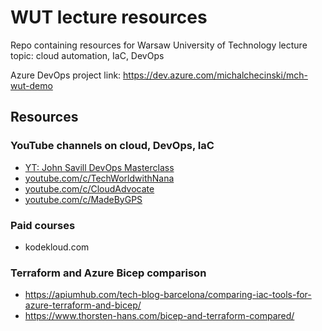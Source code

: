 # WUT lecture resources

Repo containing resources for Warsaw University of Technology lecture topic: cloud automation, IaC, DevOps

Azure DevOps project link: https://dev.azure.com/michalchecinski/mch-wut-demo


## Resources

### YouTube channels on cloud, DevOps, IaC

- [YT: John Savill DevOps Masterclass](https://www.youtube.com/playlist?list=PLlVtbbG169nFr8RzQ4GIxUEznpNR53ERq)
- [youtube.com/c/TechWorldwithNana](youtube.com/c/TechWorldwithNana)
- [youtube.com/c/CloudAdvocate](youtube.com/c/CloudAdvocate)
- [youtube.com/c/MadeByGPS](youtube.com/c/MadeByGPS)

### Paid courses

- kodekloud.com

### Terraform and Azure Bicep comparison

- https://apiumhub.com/tech-blog-barcelona/comparing-iac-tools-for-azure-terraform-and-bicep/
- https://www.thorsten-hans.com/bicep-and-terraform-compared/

